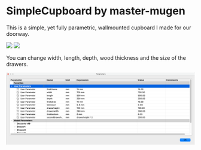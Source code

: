 # SimpleCupboard by master-mugen

This is a simple, yet fully parametric, wallmounted cupboard I made for our doorway.

![](pictures/illus.png=200x) ![](pictures/illus-back.png=200x)

You can change width, length, depth, wood thickness and the size of the drawers.

![](pictures/params.png)
